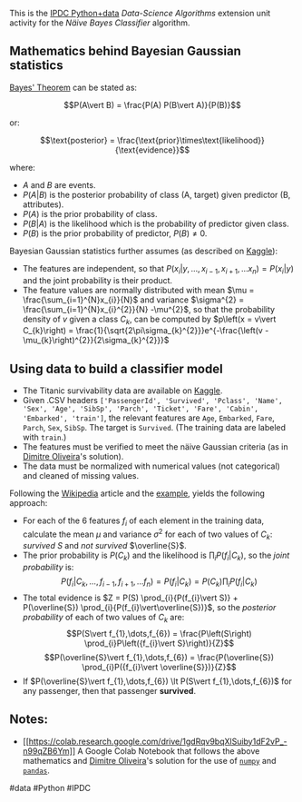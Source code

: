 This is the [IPDC Python+data](https://sites.google.com/edc.org/ipdc/python-data) *Data-Science Algorithms* extension unit activity for the *Näive Bayes Classifier* algorithm.

## Mathematics behind Bayesian Gaussian statistics 

[Bayes' Theorem](https://en.wikipedia.org/wiki/Bayes'_theorem#Statement_of_theorem) can be stated as:

$$P(A\vert B) = \frac{P(A) P(B\vert A)}{P(B)}$$

or:

$$\text{posterior} = \frac{\text{prior}\times\text{likelihood}}{\text{evidence}}$$

where:

- $A$ and $B$ are events.
- $P(A\vert B)$ is the posterior probability of class (A, target) given predictor (B, attributes).
- $P(A)$ is the prior probability of class.
- $P(B\vert A)$ is the likelihood which is the probability of predictor given class.
- $P(B)$ is the prior probability of predictor, $P(B)\ne0$.

Bayesian Gaussian statistics further assumes (as described on [Kaggle](https://www.kaggle.com/code/dimitreoliveira/naive-bayes-probabilistic-ml-titanic-survival)):

- The features are independent, so that $P\left(x_{i}\vert y, \dots, x_{i-1}, x_{i+1}, \dots x_{n}\right) = P\left(x_{i}\vert y\right)$ and the joint probability is their product.
- The feature values are normally distributed with mean $\mu = \frac{\sum_{i=1}^{N}x_{i}}{N}$ and variance $\sigma^{2} = \frac{\sum_{i=1}^{N}x_{i}^{2}}{N} -\mu^{2}$, so that the probability density of $v$ given a class $C_{k}$, can be computed by $p\left(x = v\vert C_{k}\right) = \frac{1}{\sqrt{2\pi\sigma_{k}^{2}}}e^{-\frac{\left(v - \mu_{k}\right)^{2}}{2\sigma_{k}^{2}}}$

## Using data to build a classifier model

- The Titanic survivability data are available on [Kaggle](https://www.kaggle.com/c/titanic).
- Given .CSV headers `['PassengerId', 'Survived', 'Pclass', 'Name', 'Sex', 'Age', 'SibSp', 'Parch', 'Ticket', 'Fare', 'Cabin', 'Embarked', 'train']`, the relevant features are `Age`, `Embarked`, `Fare`, `Parch`, `Sex`, `SibSp`. The target is `Survived`. (The training data are labeled with `train`.)
- The features must be verified to meet the näive Gaussian criteria (as in [Dimitre Oliveira](https://www.kaggle.com/code/dimitreoliveira/naive-bayes-probabilistic-ml-titanic-survival#Distribution-study)'s solution).
- The data must be normalized with numerical values (not categorical) and cleaned of missing values.

Following the [Wikipedia](https://en.wikipedia.org/wiki/Naive_Bayes_classifier#Gaussian_naive_Bayes) article and the [example](https://en.wikipedia.org/wiki/Naive_Bayes_classifier#Person_classification), yields the following approach:

- For each of the 6 features $f_{i}$ of each element in the training data, calculate the mean $\mu$ and variance $\sigma^{2}$ for each of two values of $C_k$: *survived* $S$ and *not survived* $\overline{S}$.
- The prior probability is $P(C_{k})$ and the likelihood is $\prod_{i}P({f_{i}\vert C_{k}})$, so the *joint probability* is: $$P\left(f_{i}\vert C_{k}, \dots, f_{i-1}, f_{i+1}, \dots f_{n}\right) = P\left(f_{i}\vert C_{k}\right) = P\left(C_{k}\right) \prod_{i}P\left({f_{i}\vert C_{k}}\right)$$
- The total evidence is $Z = P(S) \prod_{i}{P(f_{i}\vert S)} + P(\overline{S}) \prod_{i}{P(f_{i}\vert\overline{S})}$, so the *posterior probability* of each of two values of $C_k$ are: $$P(S\vert f_{1},\dots,f_{6}) = \frac{P\left(S\right) \prod_{i}P\left({f_{i}\vert S}\right)}{Z}$$ $$P(\overline{S}\vert f_{1},\dots,f_{6}) = \frac{P(\overline{S}) \prod_{i}P({f_{i}\vert \overline{S}})}{Z}$$
- If $P(\overline{S}\vert f_{1},\dots,f_{6}) \lt P(S\vert f_{1},\dots,f_{6})$ for any passenger, then that passenger **survived**.

## Notes:

- [[https://colab.research.google.com/drive/1gdRqv9bqXlSuiby1dF2vP_-n99qZB6Ym]] A Google Colab Notebook that follows the above mathematics and [Dimitre Oliveira](https://www.kaggle.com/code/dimitreoliveira/naive-bayes-probabilistic-ml-titanic-survival#Distribution-study)'s solution for the use of [`numpy`](https://numpy.org/) and [`pandas`](https://pandas.pydata.org/).

#data #Python #IPDC